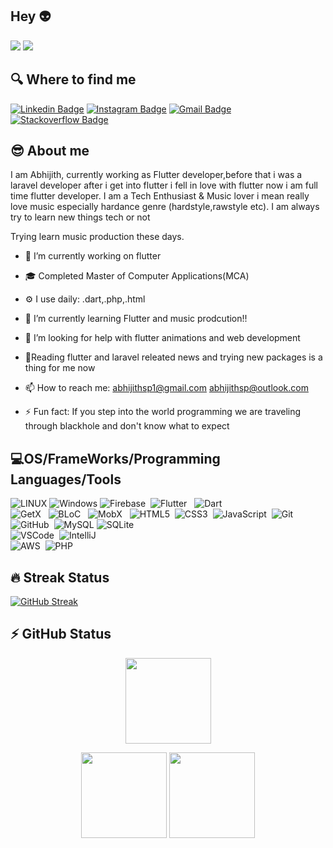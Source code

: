 ## Hey  :alien:
![](https://komarev.com/ghpvc/?username=Abhijithsp&color=brightgreen&style=for-the-badge)
![](https://badges.pufler.dev/visits/Abhijithsp/Abhijithsp?color=black&logo=github&style=for-the-badge)

## 🔍 Where to find me
[![Linkedin Badge](https://img.shields.io/badge/-Abhijithsp-blue?style=flat-square&logo=Linkedin&logoColor=white&link=https://www.linkedin.com/in/abhijith-sp-a4a6ab10a/)](https://www.linkedin.com/in/abhijith-sp-a4a6ab10a/)
[![Instagram Badge](https://img.shields.io/badge/-Abhijithsp-purple?style=flat-square&logo=instagram&logoColor=white&link=https://www.instagram.com/disturbed_so_ul/)](https://www.instagram.com/disturbed_so_ul/)
[![Gmail Badge](https://img.shields.io/badge/-abhijithsp-c14438?style=flat-square&logo=Gmail&logoColor=white&link=mailto:abhijithsp1@gmail.com)](mailto:abhijithsp1@gmail.com)
[![Stackoverflow Badge](https://img.shields.io/badge/-Stack%20overflow-FE7A16?style=flat-square&logo=stack-overflow&logoColor=white&link=https://stackoverflow.com/users/13418165/abhijith)](https://stackoverflow.com/users/13418165/abhijith)

😎 About me
-------------------------------------------------------

I am Abhijith, currently working as Flutter developer,before that i was a laravel developer after i get into flutter i fell in love with flutter now i am full time flutter developer. I am a Tech Enthusiast & Music lover i mean really love music especially hardance genre (hardstyle,rawstyle etc). I am always try to learn new things tech or not

Trying learn music production these days. 


- 🔭 I’m currently working on flutter
- :mortar_board: Completed Master of Computer Applications(MCA)
- ⚙️ I use daily: .dart,.php,.html
- 🌱 I’m currently learning Flutter and music prodcution!!
- 🤔 I’m looking for help with flutter animations and web development
- :page_with_curl:Reading flutter and laravel releated news and trying new packages is a thing for me now
- 📫 How to reach me: abhijithsp1@gmail.com
                       abhijithsp@outlook.com 

- ⚡ Fun fact: If you step into the world programming we are traveling through blackhole and don't know what to expect 



## :computer:OS/FrameWorks/Programming Languages/Tools

![LINUX](https://img.shields.io/badge/LINUX-FCC624?style=flat-square&logo=linux&logoColor=black)
![Windows](https://img.shields.io/badge/Windows-02569B?style=flat-square&logo=windows&logoColor=white)
![Firebase](https://img.shields.io/badge/FIREBASE-FFCA28.svg?&style=flat&logo=firebase&logoColor=black)&nbsp;
![Flutter](https://img.shields.io/badge/FLUTTER-02569B.svg?&style=flat&logo=flutter&logoColor=white) &nbsp;
![Dart](https://img.shields.io/badge/DART-%230175C2.svg?&style=flat&logo=dart&logoColor=white) &nbsp;\
![GetX](https://img.shields.io/badge/GETX-%23121011.svg?&style=flat&logo=getx&logoColor=white) &nbsp;
![BLoC](https://img.shields.io/badge/BLOC-%23121011.svg?&style=flat&logo=bloc&logoColor=white) &nbsp;
![MobX](https://img.shields.io/badge/MOBX-%23121011.svg?&style=flat&logo=mobx&logoColor=white) &nbsp;
![HTML5](https://img.shields.io/badge/HTML5-E34F26.svg?&style=flat&logo=html5&logoColor=white)&nbsp;
![CSS3](https://img.shields.io/badge/CSS3-%231572B6.svg?&style=flat&logo=css3&logoColor=white)&nbsp;
![JavaScript](https://img.shields.io/badge/JAVASCRIPT-323330.svg?&style=flat&logo=javascript&logoColor=%23F7DF1E)&nbsp;
![Git](https://img.shields.io/badge/GIT-%23F05033.svg?&style=flat&logo=git&logoColor=white)&nbsp;
![GitHub](https://img.shields.io/badge/GITHUB-%23121011.svg?&style=flat&logo=github&logoColor=white)&nbsp;
![MySQL](https://img.shields.io/badge/MYSQl-4479A1.svg?&style=flat&logo=mysql&logoColor=white)
![SQLite](https://img.shields.io/badge/SQLITE-003B57.svg?&style=flat&logo=sqlite&logoColor=white)\
![VSCode](https://img.shields.io/badge/VSCODE-007ACC.svg?&style=flat&logo=visual-studio-code)&nbsp;
![IntelliJ](https://img.shields.io/badge/INTELLIJ-000000.svg?&style=flat&logo=intellij-idea)&nbsp;\
![AWS](https://img.shields.io/badge/AMAZON%20AWS-232F3E.svg?&style=flat&logo=amazon-aws&logoColor=white)&nbsp;
![PHP](https://img.shields.io/badge/PHP-777BB4.svg?&style=flat&logo=php&logoColor=white)&nbsp;


🔥 Streak Status
----------------------------------------------------------------

[![GitHub Streak](https://github-readme-streak-stats.herokuapp.com/?user=Abhijithsp)](https://git.io/streak-stats)

## ⚡ GitHub Status

 <p align="center">
        <img height="137px" src="https://github-readme-streak-stats.herokuapp.com/?user=Abhijithsp&hide_border=true&theme=nightowl" />
    </p>
    <p align="center">
        <img height="137px" src="https://github-readme-stats.vercel.app/api?username=Abhijithsp&hide_title=true&hide_border=true&show_icons=true&include_all_commits=true&count_private=true&line_height=21&theme=nightowl" /> <img height="137px" src="https://github-readme-stats.vercel.app/api/top-langs/?username=Abhijithsp&hide=html&hide_title=true&hide_border=true&layout=compact&langs_count=8&theme=nightowl" />
    </p>

